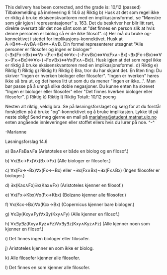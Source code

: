 This delivery has been corrected, and the grade is: 10/12 (passed)
Tilbakemelding på innlevering 8
14.6
a) Riktig
b) Husk at det som regel ikke er riktig å bruke eksisenskvantoren med en implikasjonsformel, se "Mønstre som går igjen i representasjoner” s. 163. Det du beskriver her blir litt rart, direkte oversatt blir det noe sånt som at "det finnes en person slik at hvis denne personen er biolog så er de ikke filosof".
c) Her må du bruke og-konnektivet i stedet for implikasjons-konnektivet. Husk at A→B⇔¬A∨BA→B⇔¬A∨B. Din formel representerer utsagnet "Alle personer er filosofer og ingen er biologer" (¬∃x(Fx→Bx)⇔∀x¬(Fx→Bx)⇔∀x¬(¬Fx∨Bx)⇔∀x(Fx∧¬Bx)¬∃x(Fx→Bx)⇔∀x¬(Fx→Bx)⇔∀x¬(¬Fx∨Bx)⇔∀x(Fx∧¬Bx)). Husk igjen at det som regel ikke er riktig å bruke eksisenskvantoren med en implikasjonsformel.
d) Riktig
e) Riktig
f) Riktig
g) Riktig
h) Riktig
i) Bra, tror du har skjønt det. En liten ting: Du skriver "Ingen er hverken biologer eller filosofer". "Ingen er hverken" høres ikke så bra ut, og det høres litt ut som du da mener "ingen er ikke...". Man bør passe på å unngå slike doble negasjoner. Du kunne enten ha skrevet "Ingen er biologer eller filosofer" eller "Det finnes hverken biologer eller filosofer".
j) Riktig
k) Riktig
l) Riktig
Totalt: 10/12 poeng

Nesten alt riktig, veldig bra.
Se på løsningsforslaget og sørg for at du forstår forskjellen på å bruke "og"-konnektivet og å bruke implikasjon.
Lykke til på neste oblig!
Send meg gjerne en mail på mariahva@student.matnat.uio.no enten angående innleveringen eller stoffet ellers hvis du lurer på noe. ^-^

-Marianne

Løsningsforslag
14.6

a) Ba∧FaBa∧Fa (Aristoteles er både en biolog og en filosof.)

b) ∀x(Bx→Fx)∀x(Bx→Fx) (Alle biologer er filosofer.)

c) ∀x(Fx→¬Bx)∀x(Fx→¬Bx) eller ¬∃x(Fx∧Bx)¬∃x(Fx∧Bx) (Ingen filosofer er biologer.)

d) ∃x(Kax∧Fx)∃x(Kax∧Fx) (Aristoteles kjenner en filosof.)

e) ∀x(Fx→Kbx)∀x(Fx→Kbx) (Bolzano kjenner alle filosofer.)

f) ∀x(Kcx→Bx)∀x(Kcx→Bx) (Copernicus kjenner bare biologer.)

g) ∀x∃y(Kxy∧Fy)∀x∃y(Kxy∧Fy) (Alle kjenner en filosof.)

h) ∀x∃y∃z(Kxy∧Kyz∧Fz)∀x∃y∃z(Kxy∧Kyz∧Fz) (Alle kjenner noen som kjenner en filosof.)

i) Det finnes ingen biologer eller filosofer.

j) Aristoteles kjenner en som ikke er biolog.

k) Alle filosofer kjenner alle filosofer.

l) Det finnes en som kjenner alle filosofer.